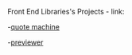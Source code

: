 Front End Libraries's Projects - link:

-[quote machine](https://a331998513.github.io/practice/quote_machine/)

-[previewer](https://a331998513.github.io/practice/previewer/)

